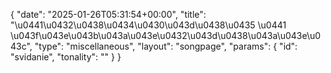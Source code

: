 {
    "date": "2025-01-26T05:31:54+00:00",
    "title": "\u0441\u0432\u0438\u0434\u0430\u043d\u0438\u0435 \u0441 \u043f\u043e\u043b\u043a\u043e\u0432\u043d\u0438\u043a\u043e\u043c",
    "type": "miscellaneous",
    "layout": "songpage",
    "params": {
        "id": "svidanie",
        "tonality": ""
    }
}